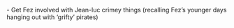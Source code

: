 \- Get Fez involved with Jean-luc crimey things (recalling Fez’s younger days hanging out with ‘grifty’ pirates)

